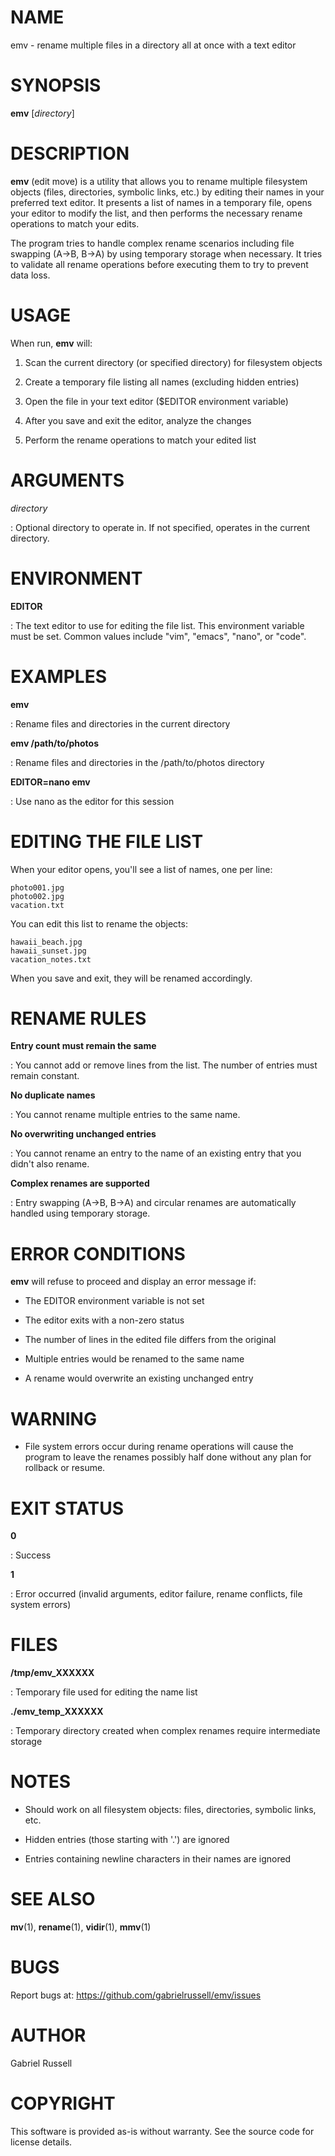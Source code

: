 # NAME

emv - rename multiple files in a directory all at once with a text
editor

# SYNOPSIS

**emv** \[*directory*\]

# DESCRIPTION

**emv** (edit move) is a utility that allows you to rename multiple
filesystem objects (files, directories, symbolic links, etc.) by editing
their names in your preferred text editor. It presents a list of names
in a temporary file, opens your editor to modify the list, and then
performs the necessary rename operations to match your edits.

The program tries to handle complex rename scenarios including file
swapping (A→B, B→A) by using temporary storage when necessary. It tries
to validate all rename operations before executing them to try to
prevent data loss.

# USAGE

When run, **emv** will:

1.  Scan the current directory (or specified directory) for filesystem
    objects

2.  Create a temporary file listing all names (excluding hidden entries)

3.  Open the file in your text editor (\$EDITOR environment variable)

4.  After you save and exit the editor, analyze the changes

5.  Perform the rename operations to match your edited list

# ARGUMENTS

*directory*

:   Optional directory to operate in. If not specified, operates in the
    current directory.

# ENVIRONMENT

**EDITOR**

:   The text editor to use for editing the file list. This environment
    variable must be set. Common values include \"vim\", \"emacs\",
    \"nano\", or \"code\".

# EXAMPLES

**emv**

:   Rename files and directories in the current directory

**emv /path/to/photos**

:   Rename files and directories in the /path/to/photos directory

**EDITOR=nano emv**

:   Use nano as the editor for this session

# EDITING THE FILE LIST

When your editor opens, you\'ll see a list of names, one per line:

    photo001.jpg
    photo002.jpg
    vacation.txt

You can edit this list to rename the objects:

    hawaii_beach.jpg
    hawaii_sunset.jpg
    vacation_notes.txt

When you save and exit, they will be renamed accordingly.

# RENAME RULES

**Entry count must remain the same**

:   You cannot add or remove lines from the list. The number of entries
    must remain constant.

**No duplicate names**

:   You cannot rename multiple entries to the same name.

**No overwriting unchanged entries**

:   You cannot rename an entry to the name of an existing entry that you
    didn\'t also rename.

**Complex renames are supported**

:   Entry swapping (A→B, B→A) and circular renames are automatically
    handled using temporary storage.

# ERROR CONDITIONS

**emv** will refuse to proceed and display an error message if:

-   The EDITOR environment variable is not set

-   The editor exits with a non-zero status

-   The number of lines in the edited file differs from the original

-   Multiple entries would be renamed to the same name

-   A rename would overwrite an existing unchanged entry

# WARNING

-   File system errors occur during rename operations will cause the
    program to leave the renames possibly half done without any plan for
    rollback or resume.

# EXIT STATUS

**0**

:   Success

**1**

:   Error occurred (invalid arguments, editor failure, rename conflicts,
    file system errors)

# FILES

**/tmp/emv_XXXXXX**

:   Temporary file used for editing the name list

**./emv_temp_XXXXXX**

:   Temporary directory created when complex renames require
    intermediate storage

# NOTES

-   Should work on all filesystem objects: files, directories, symbolic
    links, etc.

-   Hidden entries (those starting with \'.\') are ignored

-   Entries containing newline characters in their names are ignored

# SEE ALSO

**mv**(1), **rename**(1), **vidir**(1), **mmv**(1)

# BUGS

Report bugs at: https://github.com/gabrielrussell/emv/issues

# AUTHOR

Gabriel Russell

# COPYRIGHT

This software is provided as-is without warranty. See the source code
for license details.
